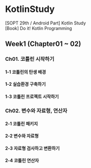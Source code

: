 # KotlinStudy
[SOPT 29th / Android Part] Kotlin Study <br>
[Book] Do it! Kotlin Programming 


## Week1 (Chapter01 ~ 02)
### Ch01. 코틀린 시작하기
#### 1-1 코틀린의 탄생 배경
#### 1-2 실습환경 구축하기
#### 1-3 코틀린 프로젝트 시작하기

### Ch02. 변수와 자료형, 연산자
#### 2-1 코틀린 패키지
#### 2-2 변수와 자료형
#### 2-3 자료형 검사하고 변환하기
#### 2-4 코틀린 연산자
